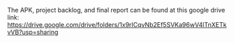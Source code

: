 The APK, project backlog, and final report can be found at this google drive link: https://drive.google.com/drive/folders/1x9rICqvNb2Ef5SVKa96wV4lTnXETkvVB?usp=sharing